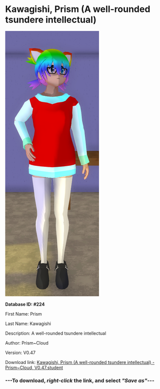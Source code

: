 # Kawagishi, Prism (A well-rounded tsundere intellectual)

<img src="https://raw.githubusercontent.com/Arbiter1223/Daigaku-Gurashi-Custom-Students/master/Students/Files/Kawagishi%2C%20Prism%20(A%20well-rounded%20tsundere%20intellectual).png" title="Kawagishi, Prism (A well-rounded tsundere intellectual) - Prism~Cloud, V0.47">

**Database ID: #224**

First Name: Prism

Last Name: Kawagishi

Description: A well-rounded tsundere intellectual

Author: Prism~Cloud

Version: V0.47

Download link: <a href="https://raw.githubusercontent.com/Arbiter1223/Daigaku-Gurashi-Custom-Students/master/Students/Files/Kawagishi%2C%20Prism%20(A%20well-rounded%20tsundere%20intellectual)%20-%20Prism~Cloud%2C%20V0.47.student">Kawagishi, Prism (A well-rounded tsundere intellectual) - Prism~Cloud, V0.47.student</a>

### ---**To download, _right-click_ the link, and select _"Save as"_**---
